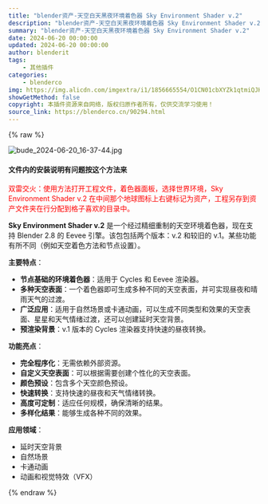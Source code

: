 ```yaml
---
title: "blender资产-天空白天黑夜环境着色器 Sky Environment Shader v.2"
description: "blender资产-天空白天黑夜环境着色器 Sky Environment Shader v.2"
summary: "blender资产-天空白天黑夜环境着色器 Sky Environment Shader v.2"
date: 2024-06-20 00:00:00
updated: 2024-06-20 00:00:00
author: blenderit
tags: 
    - 其他插件
categories:
    - blenderco
img: https://img.alicdn.com/imgextra/i1/1856665554/O1CN01cbXYZk1qtmiQJHQYW_!!1856665554.jpg
showGetMethod: false
copyright: 本插件资源来自网络，版权归原作者所有，仅供交流学习使用！
source_link: https://blenderco.cn/90294.html
---
```


{% raw %}
<p><img src="https://img.alicdn.com/imgextra/i1/1856665554/O1CN01cbXYZk1qtmiQJHQYW_!!1856665554.jpg" alt="bude_2024-06-20_16-37-44.jpg"></p><h4>文件内的安装说明有问题按这个方法来</h4><p><span style="color: #ff0000;"><span class="comt-author">双雷交火：</span>使用方法打开工程文件，着色器面板，选择世界环境，Sky Environment Shader v.2 在中间那个地球图标上右键标记为资产，工程另存到资产文件夹在行分配到格子喜欢的目录中。</span></p><div class="comt-meta"></div><p><strong>Sky Environment Shader v.2</strong> 是一个经过精细重制的天空环境着色器，现在支持 Blender 2.8 的 Eevee 引擎。该包包括两个版本：v.2 和较旧的 v.1。某些功能有所不同（例如天空着色方法和节点设置）。</p><p><strong>主要特点</strong>：</p><ul>
<li><strong>节点基础的环境着色器</strong>：适用于 Cycles 和 Eevee 渲染器。</li>
<li><strong>多种天空表面</strong>：一个着色器即可生成多种不同的天空表面，并可实现昼夜和晴雨天气的过渡。</li>
<li><strong>广泛应用</strong>：适用于自然场景或卡通动画，可以生成不同类型和效果的天空表面、星星和天气情绪过渡，还可以创建延时天空背景。</li>
<li><strong>预渲染背景</strong>：v.1 版本的 Cycles 渲染器支持快速的昼夜转换。</li>
</ul><p><strong>功能亮点</strong>：</p><ul>
<li><strong>完全程序化</strong>：无需依赖外部资源。</li>
<li><strong>自定义天空表面</strong>：可以根据需要创建个性化的天空表面。</li>
<li><strong>颜色预设</strong>：包含多个天空颜色预设。</li>
<li><strong>快速转换</strong>：支持快速的昼夜和天气情绪转换。</li>
<li><strong>高度可定制</strong>：适应任何规模，确保清晰的结果。</li>
<li><strong>多样化结果</strong>：能够生成各种不同的效果。</li>
</ul><p><strong>应用领域</strong>：</p><ul>
<li>延时天空背景</li>
<li>自然场景</li>
<li>卡通动画</li>
<li>动画和视觉特效（VFX）</li>
</ul>
<div style="display: none">blenderco</div>
{% endraw %}